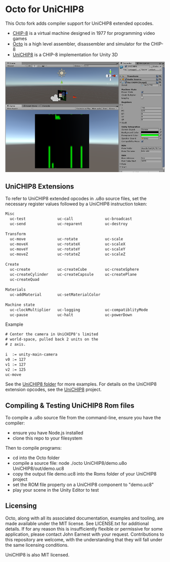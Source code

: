 Octo for UniCHIP8
=================

This Octo fork adds compiler support for UniCHIP8 extended opcodes.

* [CHIP-8](http://mattmik.com/chip8.html) is a virtual machine designed in 1977 for programming video games
* [Octo](http://johnearnest.github.io/Octo/) is a high level assembler, disassembler and simulator for the CHIP-8
* [UniCHIP8](https://github.com/psema4/unichip8) is a CHIP-8 implementation for Unity 3D

<img src="https://raw.githubusercontent.com/psema4/unichip8/master/Assets/UniCHIP8/unichip8-v1.png" width="640" />

UniCHIP8 Extensions
-------------------

To refer to UniCHIP8 extended opcodes in .u8o source files, set the necessary register values followed by a UniCHIP8 
instruction token:

    Misc
      uc-test              uc-call              uc-broadcast
      uc-send              uc-reparent          uc-destroy

    Transform
      uc-move              uc-rotate            uc-scale
      uc-moveX             uc-rotateX           uc-scaleX
      uc-moveY             uc-rotateY           uc-scaleY
      uc-moveZ             uc-rotateZ           uc-scaleZ

    Create
      uc-create            uc-createCube        uc-createSphere
      uc-createCylinder    uc-createCapsule     uc-createPlane
      uc-createQuad

    Materials
      uc-addMaterial       uc-setMaterialColor

    Machine state
      uc-clockMultiplier   uc-logging           uc-compatiblityMode
      uc-pause             uc-halt              uc-powerDown


Example

    # Center the camera in UniCHIP8's limited
    # world-space, pulled back 2 units on the
    # z axis.
    
    i  := unity-main-camera
    v0 := 127
    v1 := 127
    v2 := 125
    uc-move

See the [UniCHIP8 folder](https://github.com/psema4/Octo/tree/feature/UniCHIP8/UniCHIP8) for more examples. For 
details on the UniCHIP8 extension opcodes, see the 
[UniCHIP8](https://github.com/psema4/unichip8) project.

Compiling & Testing UniCHIP8 Rom files
--------------------------------------

To compile a .u8o source file from the command-line, ensure you have the compiler:

* ensure you have Node.js installed
* clone this repo to your filesystem

Then to compile programs:

* cd into the Octo folder
* compile a source file: node ./octo UniCHIP8/demo.u8o UniCHIP8/out/demo.uc8
* copy the output file demo.uc8 into the Roms folder of your UniCHIP8 project
* set the ROM file property on a UniCHIP8 component to "demo.uc8"
* play your scene in the Unity Editor to test

Licensing
---------
Octo, along with all its associated documentation, examples and tooling, are made available under the MIT license. See LICENSE.txt for additional details. If for any reason this is insufficiently flexible or permissive for some application, please contact John Earnest with your request. Contributions to this repository are welcome, with the understanding that they will fall under the same licensing conditions.

UniCHIP8 is also MIT licensed.
